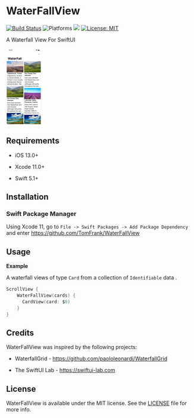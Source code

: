 # WaterFallView
[![Build Status](https://travis-ci.com/TomFrank/WaterFallView.svg?branch=master)](https://travis-ci.com/TomFrank/WaterFallView) ![Platforms](https://img.shields.io/badge/platform-iOS-blue.svg) ![](https://img.shields.io/badge/Swift-5.1-orange.svg) [![License: MIT](http://img.shields.io/badge/license-MIT-blue.svg)](https://github.com/TomFrank/WaterFallView/blob/master/LICENSE)

A Waterfall View For SwiftUI

<img src="./WaterFallViewSample/Images/ScreenShot.png" style="zoom:20%;" />

## Requirements

- iOS 13.0+

- Xcode 11.0+

- Swift 5.1+

## Installation

###  Swift Package Manager

Using Xcode 11, go to `File -> Swift Packages -> Add Package Dependency` and enter https://github.com/TomFrank/WaterFallView

## Usage

**Example**

A waterfall views of type `Card` from a collection of `Identifiable` data .

```swift
ScrollView {
    WaterFallView(cards) {
      CardView(card: $0)
    }
}
```

## Credits

WaterFallView was inspired by the following projects:

* WaterfallGrid - https://github.com/paololeonardi/WaterfallGrid

* The SwiftUI Lab - https://swiftui-lab.com

## License

WaterFallView is available under the MIT license. See the [LICENSE](LICENSE) file for more info.



